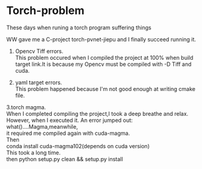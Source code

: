 # Torch-problem
These days when runing a torch program suffering things  

WW gave me a C-project torch-pvnet-jiepu and I finally succeed running it.  

1. Opencv Tiff errors.   
This problem occured when I compiled the project at 100% when build target link.It is because my Opencv must be compiled with -D Tiff and cuda.  

2. yaml target errors.   
This problem happened because I'm not good enough at writing cmake file.  

3.torch magma.  
When I completed compiling the project,I took a deep breathe and relax. However, when I executed it. An error jumped out: what()....Magma,meanwhile,  
it required me compiled again with cuda-magma.  
Then    
    conda install cuda-magma102(depends on cuda version)  
This took a long time.  
then 
    python setup.py clean && setup.py install  
